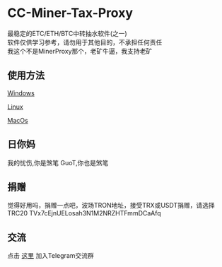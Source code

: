 # CC-Miner-Tax-Proxy
最稳定的ETC/ETH/BTC中转抽水软件(之一)<br>
软件仅供学习参考，请勿用于其他目的，不承担任何责任<br>
我这个不是MinerProxy那个，老矿牛逼，我支持老矿

## 使用方法
[Windows](https://github.com/CaoCaoMiner/CC-Miner-Tax-Proxy/tree/master/windows/)

[Linux](https://github.com/CaoCaoMiner/CC-Miner-Tax-Proxy/tree/master/linux/)

[MacOs](https://github.com/CaoCaoMiner/CC-Miner-Tax-Proxy/tree/master/linux/)

## 日你妈
我的忧伤,你是煞笔
GuoT,你也是煞笔

## 捐赠
觉得好用吗，捐赠一点吧，波场TRON地址，接受TRX或USDT捐赠，请选择TRC20 
TVx7cEjnUELosah3N1M2NRZHTFmmDCaAfq

## 交流
点击 [这里](https://t.me/+dKAS4JWlqDZlMjhl) 加入Telegram交流群

